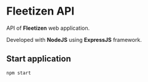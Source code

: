 # Fleetizen API

API of **Fleetizen** web application.

Developed with **NodeJS** using **ExpressJS** framework.

## Start application

    npm start
